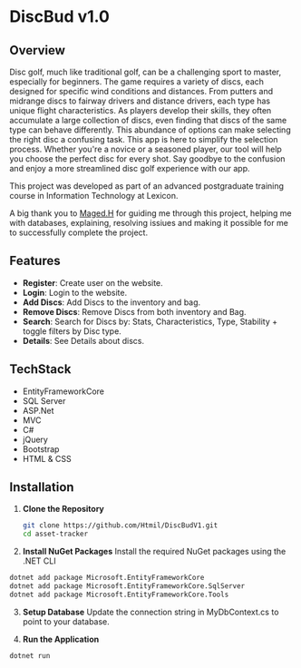 # DiscBud v1.0

## Overview
Disc golf, much like traditional golf, can be a challenging sport to master, especially for beginners. 
The game requires a variety of discs, each designed for specific wind conditions and distances. 
From putters and midrange discs to fairway drivers and distance drivers, each type has unique flight characteristics.
As players develop their skills, they often accumulate a large collection of discs, even finding that discs of the same type can behave differently. 
This abundance of options can make selecting the right disc a confusing task.
This app is here to simplify the selection process. Whether you're a novice or a seasoned player, our tool will help you choose the perfect disc for every shot. 
Say goodbye to the confusion and enjoy a more streamlined disc golf experience with our app.

This project was developed as part of an advanced postgraduate training course in Information Technology at Lexicon.

A big thank you to [Maged.H](https://github.com/MG777777) for guiding me through this project, helping me with databases, explaining, resolving issiues and making it possible for me to successfully complete the project.

## Features

- **Register**: Create user on the website.
- **Login**: Login to the website.
- **Add Discs**: Add Discs to the inventory and bag.
- **Remove Discs**: Remove Discs from both inventory and Bag.
- **Search**: Search for Discs by: Stats, Characteristics, Type, Stability + toggle filters by Disc type.
- **Details**: See Details about discs.

## TechStack
- EntityFrameworkCore
- SQL Server
- ASP.Net
- MVC
- C#
- jQuery
- Bootstrap
- HTML & CSS

## Installation

1. **Clone the Repository**
   ```sh
   git clone https://github.com/Htmil/DiscBudV1.git
   cd asset-tracker
2. **Install NuGet Packages**
  Install the required NuGet packages using the .NET CLI
  ```sh
  dotnet add package Microsoft.EntityFrameworkCore
  dotnet add package Microsoft.EntityFrameworkCore.SqlServer
  dotnet add package Microsoft.EntityFrameworkCore.Tools
  ```
3. **Setup Database**
  Update the connection string in MyDbContext.cs to point to your database.

5. **Run the Application**
  ```sh
  dotnet run
  ```
